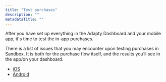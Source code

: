 ```yaml
---
title: "Test purchases"
description: ""
metadataTitle: ""
---
```


After you have set up everything in the Adapty Dashboard and your mobile app, it's time to test the in-app purchases.

There is a list of issues that you may encounter upon testing purchases in Sandbox. It is both for the purchase flow itself, and the results you’ll see in the app/on your dashboard. 

- [iOS](https://docs.adapty.io/docs/testing-purchases-ios)
- [Android](https://docs.adapty.io/docs/testing-purchases-android)